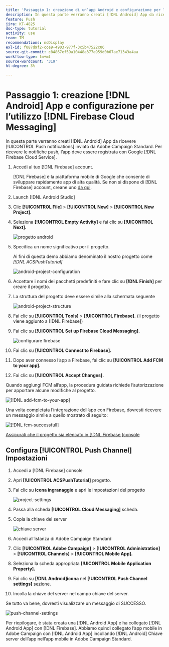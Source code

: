 ```yaml
---
title: 'Passaggio 1: creazione di un’app Android e configurazione per l’utilizzo di Firebase Cloud Messaging'
description: In questa parte verranno creati [!DNL Android] App da ricevere [!UICONTROL Push notifications] inviato da Adobe Campaign Standard. Per ricevere le notifiche push, l’app deve essere registrata con Google [!DNL Firebase Cloud Service].
feature: Push
jira: KT-4825
doc-type: tutorial
activity: use
team: TM
recommendations: noDisplay
exl-id: f087d9f2-cce9-4903-977f-3c5b47522c06
source-git-commit: c84867ef59a10448a377a959d0b67ae71343a4aa
workflow-type: tm+mt
source-wordcount: '319'
ht-degree: 3%

---
```


# Passaggio 1: creazione [!DNL Android] App e configurazione per l’utilizzo [!DNL Firebase Cloud Messaging]

In questa parte verranno creati [!DNL Android] App da ricevere [!UICONTROL Push notifications] inviato da Adobe Campaign Standard. Per ricevere le notifiche push, l’app deve essere registrata con Google [!DNL Firebase Cloud Service].

1. Accedi al tuo [!DNL Firebase] account.

   [!DNL Firebase] è la piattaforma mobile di Google che consente di sviluppare rapidamente app di alta qualità. Se non si dispone di [!DNL Firebase] account, creane uno [da qui](https://firebase.google.com).

2. Launch [!DNL Android Studio]
3. Clic **[!UICONTROL File]** > **[!UICONTROL New]** > **[!UICONTROL New Project].**
4. Seleziona **[!UICONTROL Empty Activity]** e fai clic su **[!UICONTROL Next].**

   ![progetto android](assets/android-project.PNG)

5. Specifica un nome significativo per il progetto.

   Ai fini di questa demo abbiamo denominato il nostro progetto come *[!DNL ACSPushTutorial]*

   ![android-project-configuration](assets/android-project-configuration.PNG)

6. Accettare i nomi dei pacchetti predefiniti e fare clic su **[!DNL Finish]** per creare il progetto.
7. La struttura del progetto deve essere simile alla schermata seguente

   ![android-project-structure](assets/android-project-structure.PNG)

8. Fai clic su **[!UICONTROL Tools]** > **[!UICONTROL Firebase].** (il progetto viene aggiunto a [!DNL Firebase])
9. Fai clic su **[!UICONTROL Set up Firebase Cloud Messaging].**

   ![configurare firebase](assets/android-project-firebase-messaging.PNG)

10. Fai clic su **[!UICONTROL Connect to Firebase].**
11. Dopo aver connesso l’app a Firebase, fai clic su **[!UICONTROL Add FCM to your app].**
12. Fai clic su **[!UICONTROL Accept Changes].**

   Quando aggiungi FCM all’app, la procedura guidata richiede l’autorizzazione per apportare alcune modifiche al progetto.

   ![[!DNL add-fcm-to-your-app]](assets/firebase-add-fcm-to-app.PNG)

Una volta completata l’integrazione dell’app con Firebase, dovresti ricevere un messaggio simile a quello mostrato di seguito:

![[!DNL fcm-successfull]](assets/android-firebase-success.PNG)

[Assicurati che il progetto sia elencato in [!DNL Firebase ]console](https://console.firebase.google.com/)

## Configura [!UICONTROL Push Channel] Impostazioni

1. Accedi a [!DNL Firebase] console
2. Apri **[!UICONTROL ACSPushTutorial]** progetto.
3. Fai clic su **icona ingranaggio** e apri le impostazioni del progetto

   ![project-settings](assets/firebase-project-settings.PNG)

4. Passa alla scheda **[!UICONTROL Cloud Messaging]** scheda.
5. Copia la chiave del server

   ![chiave server](assets/firebase-server-key.PNG)

6. Accedi all’istanza di Adobe Campaign Standard
7. Clic **[!UICONTROL Adobe Campaign]** > **[!UICONTROL Administration]** > **[!UICONTROL Channels]** > **[!UICONTROL Mobile App].**
8. Seleziona la scheda appropriata **[!UICONTROL Mobile Application Property].**
9. Fai clic su **[!DNL Android]icona** nel **[!UICONTROL Push Channel settings]** sezione.
10. Incolla la chiave del server nel campo chiave del server.

Se tutto va bene, dovresti visualizzare un messaggio di SUCCESSO.

![push-channel-settings](assets/push-channel-settings.PNG)

Per riepilogare, è stata creata una [!DNL Android App] e ha collegato [!DNL Android App] con [!DNL Firebase]. Abbiamo quindi collegato l’app mobile in Adobe Campaign con [!DNL Android App] incollando [!DNL Android] Chiave server dell’app nell’app mobile in Adobe Campaign Standard.
